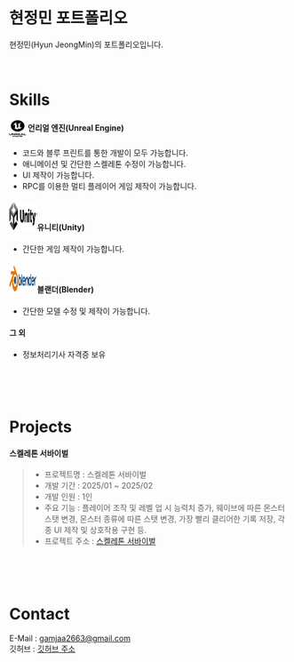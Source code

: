 # 현정민 포트폴리오

현정민(Hyun JeongMin)의 포트폴리오입니다.
<br />
<br />
<br />

# Skills

#### <img src = "Image_Source/언리얼 엔진 이미지.png" width="30" height="30" align="center"> 언리얼 엔진(Unreal Engine)

- 코드와 블루 프린트를 통한 개발이 모두 가능합니다.
- 애니메이션 및 간단한 스켈레톤 수정이 가능합니다.
- UI 제작이 가능합니다.
- RPC를 이용한 멀티 플레이어 게임 제작이 가능합니다.

#### <img src = "Image_Source/유니티 이미지.png" width="50" height="50">유니티(Unity)

- 간단한 게임 제작이 가능합니다.


#### <img src="Image_Source/블랜더 이미지.png" width="50" height="50">블랜더(Blender)

- 간단한 모델 수정 및 제작이 가능합니다.

#### 그 외

- 정보처리기사 자격증 보유
<br />
<br />
<br />


# Projects

#### 스켈레톤 서바이벌

>- 프로젝트명    : 스켈레톤 서바이벌
>- 개발 기간     : 2025/01 ~ 2025/02
>- 개발 인원     : 1인
>- 주요 기능     : 플레이어 조작 및 레벨 업 시 능력치 증가, 웨이브에 따른 몬스터 스탯 변경, 몬스터 종류에 따른 스탯 변경, 가장 빨리 클리어한 기록 저장, 각종 UI 제작 및 상호작용 구현 등.
>- 프로젝트 주소 : [스켈레톤 서바이벌](https://github.com/BookDy/Skeleton_Survival)






<br />
<br />
<br />


# Contact

E-Mail : gamjaa2663@gmail.com
<br />
깃허브 : [깃허브 주소](https://github.com/BookDy/Portfolio)
    



